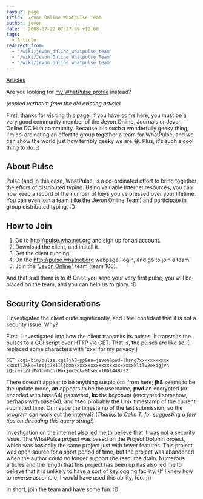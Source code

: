 ```yaml
---
layout: page
title:  Jevon Online Whatpulse Team
author: jevon
date:   2008-07-22 07:27:09 +12:00
tags:
  - Article
redirect_from:
  - "/wiki/jevon_online_whatpulse_team"
  - "/wiki/Jevon Online Whatpulse Team"
  - "/wiki/jevon online whatpulse team"
---
```


[Articles](Articles.md)

Are you looking for <a href="http://whatpulse.org/stats/users/1450/">my WhatPulse profile</a> instead?

_(copied verbatim from the old existing article)_

First, thanks for visiting this page. If you have come here, you must be a very good community member of the Jevon Online, Journals or Jevon Online DC Hub community. Because it is such a wonderfully geeky thing, I'm co-ordinating an effort to group together a team for WhatPulse, and we can show the world just how terribly geeky we are :grin:. Plus, it's such a cool thing to do. ;)

## About Pulse
Pulse (and in this case, WhatPulse, is a co-ordinated effort to bring together the effors of distributed typing. Using valuable Internet resources, you can now keep a record of the number of keys you've pressed over your lifetime. You can even join a team (like the Jevon Online Team) and participate in group distributed typing. :D

## How to Join
1. Go to http://pulse.whatnet.org and sign up for an account.
1. Download the client, and install it.
1. Get the client running.
1. On the http://pulse.whatnet.org webpage, login, and go to join a team.
1. Join the "<a href="http://whatpulse.org/stats/team.php?tid=106">Jevon Online</a>" team (team 106).

And that's all there is to it! Once you send your very first pulse, you will be placed on the team, and you can help us to glory. :D

## Security Considerations
I investigated the client quite significantly, and I feel confident that it is not a security issue. Why?

First, I investigated into how the client transmits its pulses. It transmits the pulses to a CGI script over HTTP via GET. That is, the pulses are like so: (I replaced some characters with 'xxx' for my privacy.)

```
GET /cgi-bin/pulse.cgi?jh8=pp&an=jevon&pwd=lhsng7xxxxxxxxxxx
xxxxflZ&kc=lrsjt7kiIljbmoxxxxxxxxxxxxxxxxxxxxxxklilv2oxdgjVh
iQiceiiZliPmfomhdniHnxjorDgkv&tsec=1061448232
```

There doesn't appear to be anything suspicious from here; **jh8** seems to be the update mode, **an** appears to be the username, **pwd** an encrypted (or encoded with base64) password, **kc** the keycount (encrypted somehow, perhaps with base64), and **tsec** probably the Unix timestamp of the current submitted time. Or maybe the timestamp of the last submission, so the program can work out the interval? (_Thanks to Colin T. for suggesting a few tips on decoding this query string!_)

Investigation on the internet also led me to believe that it was not a security issue. The WhatPulse project was based on the Project Dolphin project, which was basically the same project just with fewer features. This project was open source for a short period of time, but the project was abandoned when the author could no longer support the resource drain. Numerous articles and the length that this project has been up has also led me to believe that it is unlikely to have a sort of keylogging facility. (If I knew how to reverse assemble, I would have used this ability, too. ;))

In short, join the team and have some fun. :D
